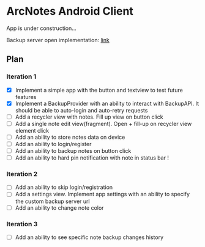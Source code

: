 # ArcNotes Android Client
App is under construction...

Backup server open implementation: [link](https://github.com/ArcNotes/arc-notes-backup)

## Plan
### Iteration 1
- [x] Implement a simple app with the button and textview to test future features
- [x] Implement a BackupProvider with an ability to interact with BackupAPI. 
It should be able to auto-login and auto-retry requests
- [ ] Add a recycler view with notes. Fill up view on button click
- [ ] Add a single note edit view(fragment). Open + fill-up on recycler view element click
- [ ] Add an ability to store notes data on device
- [ ] Add an ability to login/register
- [ ] Add an ability to backup notes on button click
- [ ] Add an ability to hard pin notification with note in status bar !

### Iteration 2
- [ ] Add an ability to skip login/registration
- [ ] Add a settings view. 
Implement app settings with an ability to specify the custom backup server url
- [ ] Add an ability to change note color

### Iteration 3
- [ ] Add an ability to see specific note backup changes history
